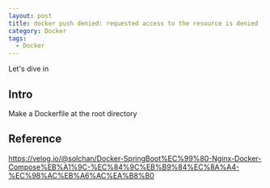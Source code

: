 ```yaml
---
layout: post
title: docker push denied: requested access to the resource is denied
category: Docker
tags:
  - Docker
---
```

Let's dive in

## Intro
Make a Dockerfile at the root directory


## Reference
https://velog.io/@solchan/Docker-SpringBoot%EC%99%80-Nginx-Docker-Compose%EB%A1%9C-%EC%84%9C%EB%B9%84%EC%8A%A4-%EC%98%AC%EB%A6%AC%EA%B8%B0
